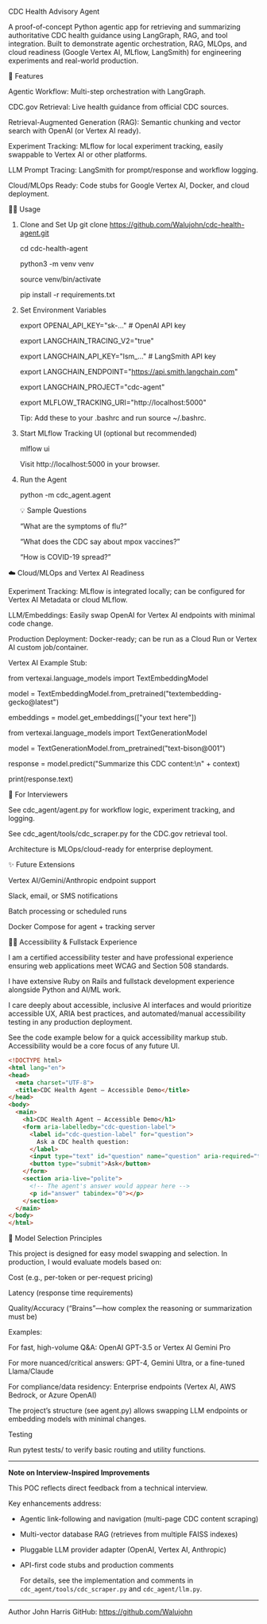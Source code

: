CDC Health Advisory Agent

A proof-of-concept Python agentic app for retrieving and summarizing authoritative CDC health guidance using LangGraph, RAG, and tool integration.
Built to demonstrate agentic orchestration, RAG, MLOps, and cloud readiness (Google Vertex AI, MLflow, LangSmith) for engineering experiments and real-world production.

🚀 Features

Agentic Workflow: Multi-step orchestration with LangGraph.

CDC.gov Retrieval: Live health guidance from official CDC sources.

Retrieval-Augmented Generation (RAG): Semantic chunking and vector search with OpenAI (or Vertex AI ready).

Experiment Tracking: MLflow for local experiment tracking, easily swappable to Vertex AI or other platforms.

LLM Prompt Tracing: LangSmith for prompt/response and workflow logging.

Cloud/MLOps Ready: Code stubs for Google Vertex AI, Docker, and cloud deployment.

🏃‍♂️ Usage
  1. Clone and Set Up
      git clone https://github.com/Walujohn/cdc-health-agent.git
    
      cd cdc-health-agent
      
      python3 -m venv venv
      
      source venv/bin/activate
      
      pip install -r requirements.txt
  
  3. Set Environment Variables

      export OPENAI_API_KEY="sk-..." # OpenAI API key
      
      export LANGCHAIN_TRACING_V2="true"
      
      export LANGCHAIN_API_KEY="lsm_..." # LangSmith API key
      
      export LANGCHAIN_ENDPOINT="https://api.smith.langchain.com"
      
      export LANGCHAIN_PROJECT="cdc-agent"
      
      export MLFLOW_TRACKING_URI="http://localhost:5000" 
      
      Tip: Add these to your .bashrc and run source ~/.bashrc.
  
  5. Start MLflow Tracking UI (optional but recommended)
  
      mlflow ui
  
      Visit http://localhost:5000 in your browser.
  
  6. Run the Agent
     
      python -m cdc_agent.agent
  
     💡 Sample Questions
      
      “What are the symptoms of flu?”
      
      “What does the CDC say about mpox vaccines?”
      
      “How is COVID-19 spread?”

☁️ Cloud/MLOps and Vertex AI Readiness

Experiment Tracking: MLflow is integrated locally; can be configured for Vertex AI Metadata or cloud MLflow.

LLM/Embeddings: Easily swap OpenAI for Vertex AI endpoints with minimal code change.

Production Deployment: Docker-ready; can be run as a Cloud Run or Vertex AI custom job/container.

Vertex AI Example Stub:

  from vertexai.language_models import TextEmbeddingModel
  
  model = TextEmbeddingModel.from_pretrained("textembedding-gecko@latest")
  
  embeddings = model.get_embeddings(["your text here"])
  
  from vertexai.language_models import TextGenerationModel
  
  model = TextGenerationModel.from_pretrained("text-bison@001")
  
  response = model.predict("Summarize this CDC content:\n" + context)
  
  print(response.text)

📝 For Interviewers

See cdc_agent/agent.py for workflow logic, experiment tracking, and logging.

See cdc_agent/tools/cdc_scraper.py for the CDC.gov retrieval tool.

Architecture is MLOps/cloud-ready for enterprise deployment.

✨ Future Extensions

Vertex AI/Gemini/Anthropic endpoint support

Slack, email, or SMS notifications

Batch processing or scheduled runs

Docker Compose for agent + tracking server

👩‍💻 Accessibility & Fullstack Experience

I am a certified accessibility tester and have professional experience ensuring web applications meet WCAG and Section 508 standards.

I have extensive Ruby on Rails and fullstack development experience alongside Python and AI/ML work.

I care deeply about accessible, inclusive AI interfaces and would prioritize accessible UX, ARIA best practices, and automated/manual accessibility testing in any production deployment.

See the code example below for a quick accessibility markup stub.
Accessibility would be a core focus of any future UI.

```html
<!DOCTYPE html>
<html lang="en">
<head>
  <meta charset="UTF-8">
  <title>CDC Health Agent – Accessible Demo</title>
</head>
<body>
  <main>
    <h1>CDC Health Agent – Accessible Demo</h1>
    <form aria-labelledby="cdc-question-label">
      <label id="cdc-question-label" for="question">
        Ask a CDC health question:
      </label>
      <input type="text" id="question" name="question" aria-required="true" />
      <button type="submit">Ask</button>
    </form>
    <section aria-live="polite">
      <!-- The agent's answer would appear here -->
      <p id="answer" tabindex="0"></p>
    </section>
  </main>
</body>
</html>
```

🧠 Model Selection Principles

This project is designed for easy model swapping and selection.
In production, I would evaluate models based on:

Cost (e.g., per-token or per-request pricing)

Latency (response time requirements)

Quality/Accuracy (“Brains”—how complex the reasoning or summarization must be)

Examples:

For fast, high-volume Q&A: OpenAI GPT-3.5 or Vertex AI Gemini Pro

For more nuanced/critical answers: GPT-4, Gemini Ultra, or a fine-tuned Llama/Claude

For compliance/data residency: Enterprise endpoints (Vertex AI, AWS Bedrock, or Azure OpenAI)

The project’s structure (see agent.py) allows swapping LLM endpoints or embedding models with minimal changes.

Testing

Run pytest tests/ to verify basic routing and utility functions.

---
**Note on Interview-Inspired Improvements**

This POC reflects direct feedback from a technical interview.  

Key enhancements address:

- Agentic link-following and navigation (multi-page CDC content scraping)
- Multi-vector database RAG (retrieves from multiple FAISS indexes)
- Pluggable LLM provider adapter (OpenAI, Vertex AI, Anthropic)
- API-first code stubs and production comments

  For details, see the implementation and comments in `cdc_agent/tools/cdc_scraper.py` and `cdc_agent/llm.py`.
---

Author
John Harris
GitHub: https://github.com/Walujohn



